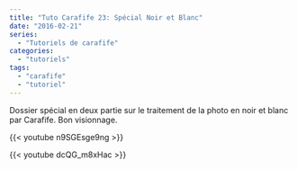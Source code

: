 ```yaml
---
title: "Tuto Carafife 23: Spécial Noir et Blanc"
date: "2016-02-21"
series:
  - "Tutoriels de carafife"
categories: 
  - "tutoriels"
tags: 
  - "carafife"
  - "tutoriel"
---
```


Dossier spécial en deux partie sur le traitement de la photo en noir et blanc par Carafife. Bon visionnage.

{{< youtube n9SGEsge9ng >}}

{{< youtube dcQG_m8xHac >}}
